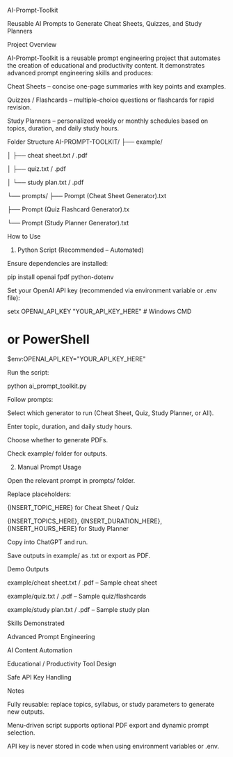 AI-Prompt-Toolkit

Reusable AI Prompts to Generate Cheat Sheets, Quizzes, and Study Planners

Project Overview

AI-Prompt-Toolkit is a reusable prompt engineering project that automates the creation of educational and productivity content.
It demonstrates advanced prompt engineering skills and produces:

Cheat Sheets – concise one-page summaries with key points and examples.

Quizzes / Flashcards – multiple-choice questions or flashcards for rapid revision.

Study Planners – personalized weekly or monthly schedules based on topics, duration, and daily study hours.

Folder Structure
AI-PROMPT-TOOLKIT/
├── example/

│   ├── cheat sheet.txt / .pdf

│   ├── quiz.txt / .pdf

│   └── study plan.txt / .pdf

└── prompts/
        ├── Prompt (Cheat Sheet Generator).txt
        
  ├── Prompt (Quiz Flashcard Generator).tx

└── Prompt (Study Planner Generator).txt
    

How to Use
1. Python Script (Recommended – Automated)

Ensure dependencies are installed:

pip install openai fpdf python-dotenv


Set your OpenAI API key (recommended via environment variable or .env file):

setx OPENAI_API_KEY "YOUR_API_KEY_HERE"   # Windows CMD
# or PowerShell
$env:OPENAI_API_KEY="YOUR_API_KEY_HERE"


Run the script:

python ai_prompt_toolkit.py


Follow prompts:

Select which generator to run (Cheat Sheet, Quiz, Study Planner, or All).

Enter topic, duration, and daily study hours.

Choose whether to generate PDFs.

Check example/ folder for outputs.

2. Manual Prompt Usage

Open the relevant prompt in prompts/ folder.

Replace placeholders:

{INSERT_TOPIC_HERE} for Cheat Sheet / Quiz

{INSERT_TOPICS_HERE}, {INSERT_DURATION_HERE}, {INSERT_HOURS_HERE} for Study Planner

Copy into ChatGPT and run.

Save outputs in example/ as .txt or export as PDF.

Demo Outputs

example/cheat sheet.txt / .pdf – Sample cheat sheet

example/quiz.txt / .pdf – Sample quiz/flashcards

example/study plan.txt / .pdf – Sample study plan

Skills Demonstrated

Advanced Prompt Engineering

AI Content Automation

Educational / Productivity Tool Design

Safe API Key Handling

Notes

Fully reusable: replace topics, syllabus, or study parameters to generate new outputs.

Menu-driven script supports optional PDF export and dynamic prompt selection.

API key is never stored in code when using environment variables or .env.
